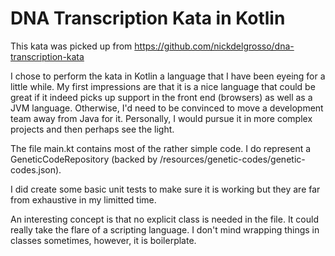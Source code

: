 # DNA Transcription Kata in Kotlin

This kata was picked up from
https://github.com/nickdelgrosso/dna-transcription-kata

I chose to perform the kata in Kotlin a language that I have been eyeing for a 
little while.  My first impressions are that it is a nice language that could
be great if it indeed picks up support in the front end (browsers) as well
as a JVM language.  Otherwise, I'd need to be convinced to move a development
team away from Java for it.  Personally, I would pursue it in more complex 
projects and then perhaps see the light.

The file main.kt contains most of the rather simple code.  I do represent
a GeneticCodeRepository (backed by /resources/genetic-codes/genetic-codes.json).

I did create some basic unit tests to make sure it is working but they are
far from exhaustive in my limitted time.

An interesting concept is that no explicit class is needed in the file. 
It could really take the flare of a scripting language.  I don't mind
wrapping things in classes sometimes, however, it is boilerplate.

